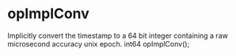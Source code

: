 # opImplConv
Implicitly convert the timestamp to a 64 bit integer containing a raw microsecond accuracy unix epoch.
int64 opImplConv();
